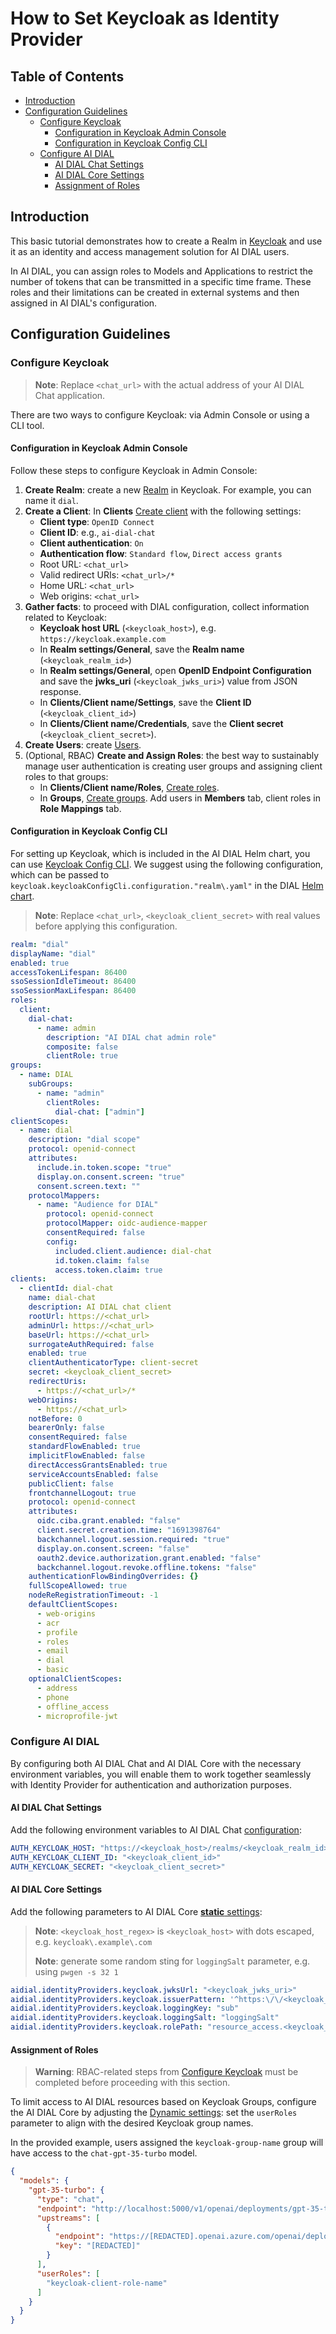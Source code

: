 
<!-- omit from toc -->
# How to Set Keycloak as Identity Provider

<div class="docusaurus-ignore">

<!-- omit from toc -->
## Table of Contents

- [Introduction](#introduction)
- [Configuration Guidelines](#configuration-guidelines)
  - [Configure Keycloak](#configure-keycloak)
    - [Configuration in Keycloak Admin Console](#configuration-in-keycloak-admin-console)
    - [Configuration in Keycloak Config CLI](#configuration-in-keycloak-config-cli)
  - [Configure AI DIAL](#configure-ai-dial)
    - [AI DIAL Chat Settings](#ai-dial-chat-settings)
    - [AI DIAL Core Settings](#ai-dial-core-settings)
    - [Assignment of Roles](#assignment-of-roles)

</div>

## Introduction

This basic tutorial demonstrates how to create a Realm in [Keycloak](https://www.keycloak.org) and use it as an identity and access management solution for AI DIAL users.

In AI DIAL, you can assign roles to Models and Applications to restrict the number of tokens that can be transmitted in a specific time frame. These roles and their limitations can be created in external systems and then assigned in AI DIAL's configuration.

## Configuration Guidelines

### Configure Keycloak

> **Note**: Replace `<chat_url>` with the actual address of your AI DIAL Chat application.

There are two ways to configure Keycloak: via Admin Console or using a CLI tool.

#### Configuration in Keycloak Admin Console

Follow these steps to configure Keycloak in Admin Console:

1. **Create Realm**: create a new [Realm](https://www.keycloak.org/docs/latest/server_admin/#proc-creating-a-realm_server_administration_guide) in Keycloak. For example, you can name it `dial`.
1. **Create a Client**: In **Clients** [Create client](https://www.keycloak.org/docs/latest/server_admin/#proc-creating-oidc-client_server_administration_guide) with the following settings:
   - **Client type**: `OpenID Connect`
   - **Client ID**: e.g., `ai-dial-chat`
   - **Client authentication**: `On`
   - **Authentication flow**: `Standard flow`, `Direct access grants`
   - Root URL: `<chat_url>`
   - Valid redirect URIs: `<chat_url>/*`
   - Home URL: `<chat_url>`
   - Web origins: `<chat_url>`
1. **Gather facts**: to proceed with DIAL configuration, collect information related to Keycloak:
    - **Keycloak host URL** (`<keycloak_host>`), e.g. `https://keycloak.example.com`
    - In **Realm settings/General**, save the **Realm name** (`<keycloak_realm_id>`)
    - In **Realm settings/General**, open **OpenID Endpoint Configuration** and save the **jwks_uri** (`<keycloak_jwks_uri>`) value from JSON response.
    - In **Clients/Client name/Settings**, save the **Client ID** (`<keycloak_client_id>`)
    - In **Clients/Client name/Credentials**, save the **Client secret** (`<keycloak_client_secret>`).
1. **Create Users**: create [Users](https://www.keycloak.org/docs/latest/server_admin/#proc-creating-user_server_administration_guide).
1. (Optional, RBAC) **Create and Assign Roles**: the best way to sustainably manage user authentication is creating user groups and assigning client roles to that groups:
    - In **Clients/Client name/Roles**, [Create roles](https://www.keycloak.org/docs/latest/server_admin/#con-client-roles_server_administration_guide).
    - In **Groups**, [Create groups](https://www.keycloak.org/docs/latest/server_admin/#proc-managing-groups_server_administration_guide). Add users in **Members** tab, client roles in **Role Mappings** tab.

#### Configuration in Keycloak Config CLI

For setting up Keycloak, which is included in the AI DIAL Helm chart, you can use [Keycloak Config CLI](https://github.com/bitnami/containers/tree/main/bitnami/keycloak-config-cli#configuration). We suggest using the following configuration, which can be passed to `keycloak.keycloakConfigCli.configuration."realm\.yaml"` in the DIAL [Helm chart](https://github.com/epam/ai-dial-helm/blob/56b41d6f3c2148b42bdd12c1dcecc9711e23fd6d/charts/dial/values.yaml#L29).

> **Note**: Replace `<chat_url>`, `<keycloak_client_secret>` with real values before applying this configuration.

```yaml
realm: "dial"
displayName: "dial"
enabled: true
accessTokenLifespan: 86400
ssoSessionIdleTimeout: 86400
ssoSessionMaxLifespan: 86400
roles:
  client:
    dial-chat:
      - name: admin
        description: "AI DIAL chat admin role"
        composite: false
        clientRole: true
groups:
  - name: DIAL
    subGroups:
      - name: "admin"
        clientRoles:
          dial-chat: ["admin"]
clientScopes:
  - name: dial
    description: "dial scope"
    protocol: openid-connect
    attributes:
      include.in.token.scope: "true"
      display.on.consent.screen: "true"
      consent.screen.text: ""
    protocolMappers:
      - name: "Audience for DIAL"
        protocol: openid-connect
        protocolMapper: oidc-audience-mapper
        consentRequired: false
        config:
          included.client.audience: dial-chat
          id.token.claim: false
          access.token.claim: true
clients:
  - clientId: dial-chat
    name: dial-chat
    description: AI DIAL chat client
    rootUrl: https://<chat_url>
    adminUrl: https://<chat_url>
    baseUrl: https://<chat_url>
    surrogateAuthRequired: false
    enabled: true
    clientAuthenticatorType: client-secret
    secret: <keycloak_client_secret>
    redirectUris:
      - https://<chat_url>/*
    webOrigins:
      - https://<chat_url>
    notBefore: 0
    bearerOnly: false
    consentRequired: false
    standardFlowEnabled: true
    implicitFlowEnabled: false
    directAccessGrantsEnabled: true
    serviceAccountsEnabled: false
    publicClient: false
    frontchannelLogout: true
    protocol: openid-connect
    attributes:
      oidc.ciba.grant.enabled: "false"
      client.secret.creation.time: "1691398764"
      backchannel.logout.session.required: "true"
      display.on.consent.screen: "false"
      oauth2.device.authorization.grant.enabled: "false"
      backchannel.logout.revoke.offline.tokens: "false"
    authenticationFlowBindingOverrides: {}
    fullScopeAllowed: true
    nodeReRegistrationTimeout: -1
    defaultClientScopes:
      - web-origins
      - acr
      - profile
      - roles
      - email
      - dial
      - basic
    optionalClientScopes:
      - address
      - phone
      - offline_access
      - microprofile-jwt
```

### Configure AI DIAL

By configuring both AI DIAL Chat and AI DIAL Core with the necessary environment variables, you will enable them to work together seamlessly with Identity Provider for authentication and authorization purposes.

#### AI DIAL Chat Settings

Add the following environment variables to AI DIAL Chat [configuration](https://github.com/epam/ai-dial-chat/blob/development/apps/chat/README.md#environment-variables):

```yaml
AUTH_KEYCLOAK_HOST: "https://<keycloak_host>/realms/<keycloak_realm_id>"
AUTH_KEYCLOAK_CLIENT_ID: "<keycloak_client_id>"
AUTH_KEYCLOAK_SECRET: "<keycloak_client_secret>"
```

#### AI DIAL Core Settings

Add the following parameters to AI DIAL Core [**static** settings](https://github.com/epam/ai-dial-core?tab=readme-ov-file#static-settings):

> **Note**: `<keycloak_host_regex>` is `<keycloak_host>` with dots escaped, e.g. `keycloak\.example\.com`
>
> **Note**: generate some random sting for `loggingSalt` parameter, e.g. using `pwgen -s 32 1`

```yaml
aidial.identityProviders.keycloak.jwksUrl: "<keycloak_jwks_uri>"
aidial.identityProviders.keycloak.issuerPattern: '^https:\/\/<keycloak_host_regex>.*$'
aidial.identityProviders.keycloak.loggingKey: "sub"
aidial.identityProviders.keycloak.loggingSalt: "loggingSalt"
aidial.identityProviders.keycloak.rolePath: "resource_access.<keycloak_client_id>.roles"
```

#### Assignment of Roles

> **Warning**: RBAC-related steps from [Configure Keycloak](#configure-keycloak) must be completed before proceeding with this section.

To limit access to AI DIAL resources based on Keycloak Groups, configure the AI DIAL Core by adjusting the [Dynamic settings](https://github.com/epam/ai-dial-core?tab=readme-ov-file#dynamic-settings): set the `userRoles` parameter to align with the desired Keycloak group names.

In the provided example, users assigned the `keycloak-group-name` group will have access to the `chat-gpt-35-turbo` model.

```json
{
  "models": {
    "gpt-35-turbo": {
      "type": "chat",
      "endpoint": "http://localhost:5000/v1/openai/deployments/gpt-35-turbo/chat/completions",
      "upstreams": [
        {
          "endpoint": "https://[REDACTED].openai.azure.com/openai/deployments/gpt-35-turbo/chat/completions",
          "key": "[REDACTED]"
        }
      ],
      "userRoles": [
        "keycloak-client-role-name"
      ]
    }
  }
}
```
